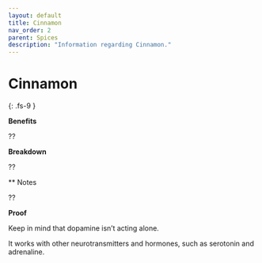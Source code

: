 ```yaml
---
layout: default
title: Cinnamon
nav_order: 2
parent: Spices
description: "Information regarding Cinnamon."
---
```


# Cinnamon
{: .fs-9 }

**Benefits**

??

**Breakdown**

??

** Notes

??

**Proof**

Keep in mind that dopamine isn’t acting alone. 

It works with other neurotransmitters and hormones, such as serotonin and adrenaline.

